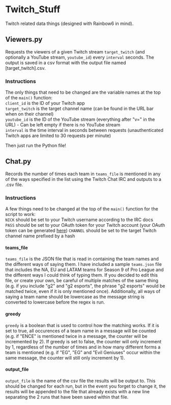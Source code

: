 # Twitch_Stuff
Twitch related data things (designed with Rainbow6 in mind).

## Viewers.py
Requests the viewers of a given Twitch stream `target_twitch` (and optionally a YouTube stream, `youtube_id`) every `interval` seconds. The output is saved in a csv format with the output file named \[target_twitch\].csv. 


### Instructions
The only things that need to be changed are the variable names at the top of the `main()` function:  
`client_id` is the ID of your Twitch app  
`target_twitch` is the target channel name (can be found in the URL bar when on their channel)  
`youtube_id` is the ID of the YouTube stream (everything after "v=" in the URL) - Can be left empty if there is no YouTube stream  
`interval` is the time interval in seconds between requests (unauthenticated Twitch apps are limited to 30 requests per minute)  

Then just run the Python file!

## Chat.py
Records the number of times each team in `teams_file` is mentioned in any of the ways specified in the list using the Twitch Chat IRC and outputs to a .csv file.


### Instructions
A few things need to be changed at the top of the `main()` function for the script to work:  
`NICK` should be set to your Twitch username according to the IRC docs  
`PASS` should be set to your OAuth token for your Twitch account (your OAuth token can be generated [here](http://www.twitchapps.com/tmi/))
`CHANNEL` should be set to the target Twitch channel name prefixed by a hash  


#### teams_file
`teams_file` is the JSON file that is read in containing the team names and the different ways of saying them. I have included a sample `teams.json` file that 
includes the NA, EU and LATAM teams for Season 9 of Pro League and the different ways I could think of typing them. If you decided to edit this file, or create 
your own, be careful of multiple matches of the same thing (e.g. if you include "g2" and "g2 esports", the phrase "g2 esports" would be matched twice, even if 
it is only mentioned once). Additionally, all ways of saying a team name should be lowercase as the message string is converted to lowercase before the regex is 
run.


#### greedy
`greedy` is a boolean that is used to control how the matching works. If it is set to true, all occurences of a team name in a message will be counted (e.g. if 
"ENCE" is mentioned twice in a message, the counter will be incremented by 2). If greedy is set to false, the counter will only increment by 1, regardless of 
the number of times and in how many different forms a team is mentioned (e.g. if "EG", "EG" and "Evil Geniuses" occur within the same message, the counter will 
still only increment by 1).


#### output_file
`output_file` is the name of the csv file the results will be output to. This should be changed for each run, but in the event you forget to change it, the 
results will be appended to the file that already exists with a new line separating the 2 runs that have been saved within that file.

